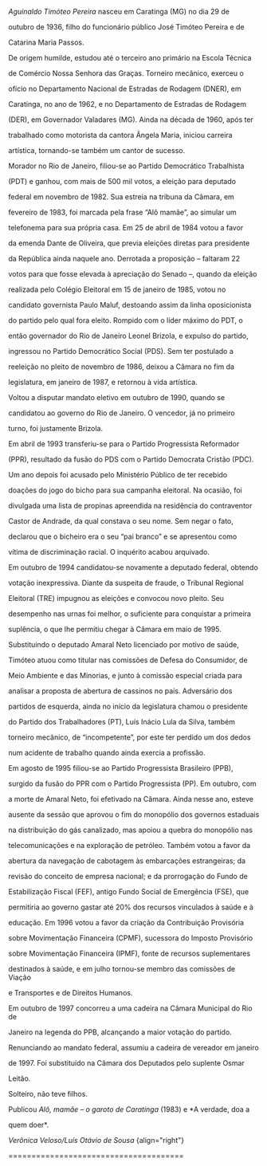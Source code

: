 

*Aguinaldo Timóteo Pereira* nasceu em Caratinga (MG) no dia 29 de

outubro de 1936, filho do funcionário público José Timóteo Pereira e de

Catarina Maria Passos.



De origem humilde, estudou até o terceiro ano primário na Escola Técnica

de Comércio Nossa Senhora das Graças. Torneiro mecânico, exerceu o

ofício no Departamento Nacional de Estradas de Rodagem (DNER), em

Caratinga, no ano de 1962, e no Departamento de Estradas de Rodagem

(DER), em Governador Valadares (MG). Ainda na década de 1960, após ter

trabalhado como motorista da cantora Ângela Maria, iniciou carreira

artística, tornando-se também um cantor de sucesso.



Morador no Rio de Janeiro, filiou-se ao Partido Democrático Trabalhista

(PDT) e ganhou, com mais de 500 mil votos, a eleição para deputado

federal em novembro de 1982. Sua estreia na tribuna da Câmara, em

fevereiro de 1983, foi marcada pela frase “Alô mamãe”, ao simular um

telefonema para sua própria casa. Em 25 de abril de 1984 votou a favor

da emenda Dante de Oliveira, que previa eleições diretas para presidente

da República ainda naquele ano. Derrotada a proposição – faltaram 22

votos para que fosse elevada à apreciação do Senado –, quando da eleição

realizada pelo Colégio Eleitoral em 15 de janeiro de 1985, votou no

candidato governista Paulo Maluf, destoando assim da linha oposicionista

do partido pelo qual fora eleito. Rompido com o líder máximo do PDT, o

então governador do Rio de Janeiro Leonel Brizola, e expulso do partido,

ingressou no Partido Democrático Social (PDS). Sem ter postulado a

reeleição no pleito de novembro de 1986, deixou a Câmara no fim da

legislatura, em janeiro de 1987, e retornou à vida artística.



Voltou a disputar mandato eletivo em outubro de 1990, quando se

candidatou ao governo do Rio de Janeiro. O vencedor, já no primeiro

turno, foi justamente Brizola.



Em abril de 1993 transferiu-se para o Partido Progressista Reformador

(PPR), resultado da fusão do PDS com o Partido Democrata Cristão (PDC).

Um ano depois foi acusado pelo Ministério Público de ter recebido

doações do jogo do bicho para sua campanha eleitoral. Na ocasião, foi

divulgada uma lista de propinas apreendida na residência do contraventor

Castor de Andrade, da qual constava o seu nome. Sem negar o fato,

declarou que o bicheiro era o seu “pai branco” e se apresentou como

vítima de discriminação racial. O inquérito acabou arquivado.



Em outubro de 1994 candidatou-se novamente a deputado federal, obtendo

votação inexpressiva. Diante da suspeita de fraude, o Tribunal Regional

Eleitoral (TRE) impugnou as eleições e convocou novo pleito. Seu

desempenho nas urnas foi melhor, o suficiente para conquistar a primeira

suplência, o que lhe permitiu chegar à Câmara em maio de 1995.

Substituindo o deputado Amaral Neto licenciado por motivo de saúde,

Timóteo atuou como titular nas comissões de Defesa do Consumidor, de

Meio Ambiente e das Minorias, e junto à comissão especial criada para

analisar a proposta de abertura de cassinos no país. Adversário dos

partidos de esquerda, ainda no início da legislatura chamou o presidente

do Partido dos Trabalhadores (PT), Luís Inácio Lula da Silva, também

torneiro mecânico, de “incompetente”, por este ter perdido um dos dedos

num acidente de trabalho quando ainda exercia a profissão.



Em agosto de 1995 filiou-se ao Partido Progressista Brasileiro (PPB),

surgido da fusão do PPR com o Partido Progressista (PP). Em outubro, com

a morte de Amaral Neto, foi efetivado na Câmara. Ainda nesse ano, esteve

ausente da sessão que aprovou o fim do monopólio dos governos estaduais

na distribuição do gás canalizado, mas apoiou a quebra do monopólio nas

telecomunicações e na exploração de petróleo. Também votou a favor da

abertura da navegação de cabotagem às embarcações estrangeiras; da

revisão do conceito de empresa nacional; e da prorrogação do Fundo de

Estabilização Fiscal (FEF), antigo Fundo Social de Emergência (FSE), que

permitiria ao governo gastar até 20% dos recursos vinculados à saúde e à

educação. Em 1996 votou a favor da criação da Contribuição Provisória

sobre Movimentação Financeira (CPMF), sucessora do Imposto Provisório

sobre Movimentação Financeira (IPMF), fonte de recursos suplementares

destinados à saúde, e em julho tornou-se membro das comissões de Viação

e Transportes e de Direitos Humanos.



Em outubro de 1997 concorreu a uma cadeira na Câmara Municipal do Rio de

Janeiro na legenda do PPB, alcançando a maior votação do partido.

Renunciando ao mandato federal, assumiu a cadeira de vereador em janeiro

de 1997. Foi substituído na Câmara dos Deputados pelo suplente Osmar

Leitão.



Solteiro, não teve filhos.



Publicou *Alô, mamãe – o garoto de Caratinga* (1983) e *A verdade, doa a

quem doer*.



*Verônica Veloso/Luís Otávio de Sousa* {align="right"}

======================================




